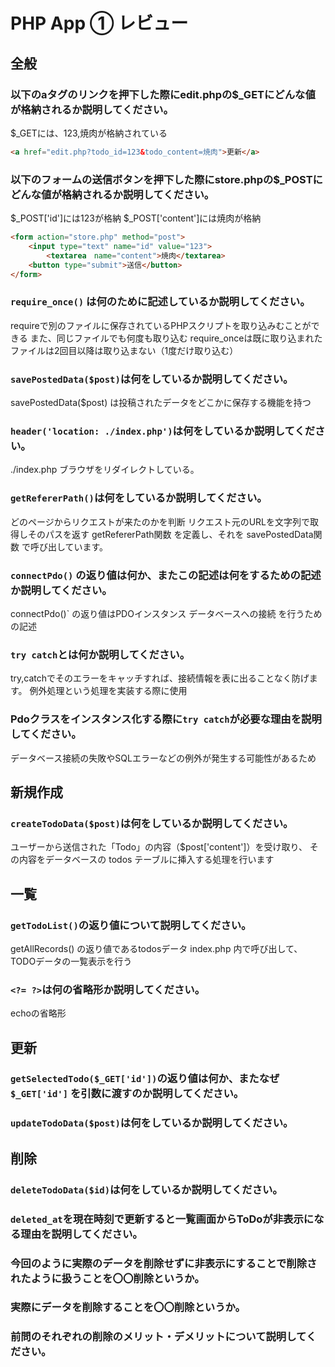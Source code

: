 # PHP App ① レビュー

## 全般

### 以下のaタグのリンクを押下した際にedit.phpの$_GETにどんな値が格納されるか説明してください。
$_GETには、123,焼肉が格納されている


```html
<a href="edit.php?todo_id=123&todo_content=焼肉">更新</a>
```

### 以下のフォームの送信ボタンを押下した際にstore.phpの$_POSTにどんな値が格納されるか説明してください。
$_POST['id']には123が格納
$_POST['content']には焼肉が格納

```html
<form action="store.php" method="post">
    <input type="text" name="id" value="123">
		<textarea　name="content">焼肉</textarea>
    <button type="submit">送信</button>
</form>
```

### `require_once()` は何のために記述しているか説明してください。
requireで別のファイルに保存されているPHPスクリプトを取り込みむことができる
また、同じファイルでも何度も取り込む
require_onceは既に取り込まれたファイルは2回目以降は取り込まない（1度だけ取り込む）

### `savePostedData($post)`は何をしているか説明してください。
savePostedData($post) は投稿されたデータをどこかに保存する機能を持つ

### `header('location: ./index.php')`は何をしているか説明してください。
./index.php ブラウザをリダイレクトしている。

### `getRefererPath()`は何をしているか説明してください。
どのページからリクエストが来たのかを判断
リクエスト元のURLを文字列で取得しそのパスを返す 
getRefererPath関数 を定義し、それを savePostedData関数 で呼び出しています。


### `connectPdo()` の返り値は何か、またこの記述は何をするための記述か説明してください。
connectPdo()` の返り値はPDOインスタンス
データベースへの接続 を行うための記述

### `try catch`とは何か説明してください。
try,catchでそのエラーをキャッチすれば、接続情報を表に出ることなく防げます。
例外処理という処理を実装する際に使用


### Pdoクラスをインスタンス化する際に`try catch`が必要な理由を説明してください。
データベース接続の失敗やSQLエラーなどの例外が発生する可能性があるため

## 新規作成

### `createTodoData($post)`は何をしているか説明してください。
ユーザーから送信された「Todo」の内容（$post['content']）を受け取り、
その内容をデータベースの todos テーブルに挿入する処理を行います

## 一覧

### `getTodoList()`の返り値について説明してください。
getAllRecords() の返り値であるtodosデータ
index.php 内で呼び出して、TODOデータの一覧表示を行う

### `<?= ?>`は何の省略形か説明してください。
echoの省略形
<?php echo $todo['id']; ?>


## 更新

### `getSelectedTodo($_GET['id'])`の返り値は何か、またなぜ`$_GET['id']` を引数に渡すのか説明してください。

### `updateTodoData($post)`は何をしているか説明してください。

## 削除

### `deleteTodoData($id)`は何をしているか説明してください。

### `deleted_at`を現在時刻で更新すると一覧画面からToDoが非表示になる理由を説明してください。

### 今回のように実際のデータを削除せずに非表示にすることで削除されたように扱うことを〇〇削除というか。

### 実際にデータを削除することを〇〇削除というか。

### 前問のそれぞれの削除のメリット・デメリットについて説明してください。
